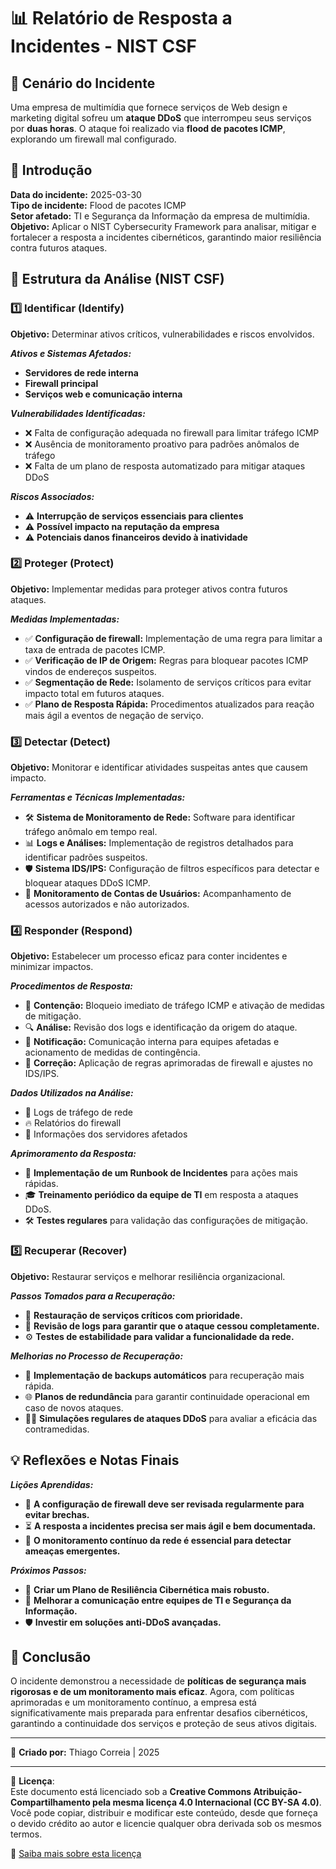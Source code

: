 # 📊 Relatório de Resposta a Incidentes - NIST CSF


## 🚨 Cenário do Incidente
Uma empresa de multimídia que fornece serviços de Web design e marketing digital sofreu um **ataque DDoS** que interrompeu seus serviços por **duas horas**. O ataque foi realizado via **flood de pacotes ICMP**, explorando um firewall mal configurado.

## 📌 Introdução
**Data do incidente:** 2025-03-30  
**Tipo de incidente:** Flood de pacotes ICMP  
**Setor afetado:** TI e Segurança da Informação da empresa de multimídia.   
**Objetivo:** Aplicar o NIST Cybersecurity Framework para analisar, mitigar e fortalecer a resposta a incidentes cibernéticos, garantindo maior resiliência contra futuros ataques.


## 🔎 Estrutura da Análise (NIST CSF)

### 1️⃣ Identificar (Identify)
**Objetivo:** Determinar ativos críticos, vulnerabilidades e riscos envolvidos.

**_Ativos e Sistemas Afetados:_**

- **Servidores de rede interna**
- **Firewall principal**
- **Serviços web e comunicação interna**

**_Vulnerabilidades Identificadas:_**

- ❌ Falta de configuração adequada no firewall para limitar tráfego ICMP
- ❌ Ausência de monitoramento proativo para padrões anômalos de tráfego
- ❌ Falta de um plano de resposta automatizado para mitigar ataques DDoS

**_Riscos Associados:_**

- ⚠️ **Interrupção de serviços essenciais para clientes**
- ⚠️ **Possível impacto na reputação da empresa**
- ⚠️ **Potenciais danos financeiros devido à inatividade**


### 2️⃣ Proteger (Protect)
**Objetivo:** Implementar medidas para proteger ativos contra futuros ataques.

**_Medidas Implementadas:_**

- ✅ **Configuração de firewall:** Implementação de uma regra para limitar a taxa de entrada de pacotes ICMP.
- ✅ **Verificação de IP de Origem:** Regras para bloquear pacotes ICMP vindos de endereços suspeitos.
- ✅ **Segmentação de Rede:** Isolamento de serviços críticos para evitar impacto total em futuros ataques.
- ✅ **Plano de Resposta Rápida:** Procedimentos atualizados para reação mais ágil a eventos de negação de serviço.


### 3️⃣ Detectar (Detect)
**Objetivo:** Monitorar e identificar atividades suspeitas antes que causem impacto.

**_Ferramentas e Técnicas Implementadas:_**

- 🛠 **Sistema de Monitoramento de Rede:** Software para identificar tráfego anômalo em tempo real.
- 📊 **Logs e Análises:** Implementação de registros detalhados para identificar padrões suspeitos.
- 🛡 **Sistema IDS/IPS:** Configuração de filtros específicos para detectar e bloquear ataques DDoS ICMP.
- 👤 **Monitoramento de Contas de Usuários:** Acompanhamento de acessos autorizados e não autorizados.


### 4️⃣ Responder (Respond)
**Objetivo:** Estabelecer um processo eficaz para conter incidentes e minimizar impactos.

**_Procedimentos de Resposta:_**

- 🛑 **Contenção:** Bloqueio imediato de tráfego ICMP e ativação de medidas de mitigação.
- 🔍 **Análise:** Revisão dos logs e identificação da origem do ataque.
- 📢 **Notificação:** Comunicação interna para equipes afetadas e acionamento de medidas de contingência.
- 🔧 **Correção:** Aplicação de regras aprimoradas de firewall e ajustes no IDS/IPS.

**_Dados Utilizados na Análise:_**

- 📂 Logs de tráfego de rede
- 🔥 Relatórios do firewall
- 📡 Informações dos servidores afetados

**_Aprimoramento da Resposta:_**

- 📖 **Implementação de um Runbook de Incidentes** para ações mais rápidas.
- 🎓 **Treinamento periódico da equipe de TI** em resposta a ataques DDoS.
- 🛠 **Testes regulares** para validação das configurações de mitigação.


### 5️⃣ Recuperar (Recover)
**Objetivo:** Restaurar serviços e melhorar resiliência organizacional.

**_Passos Tomados para a Recuperação:_**

- 🔄 **Restauração de serviços críticos com prioridade.**
- 📑 **Revisão de logs para garantir que o ataque cessou completamente.**
- ⚙️ **Testes de estabilidade para validar a funcionalidade da rede.**

**_Melhorias no Processo de Recuperação:_**

- 💾 **Implementação de backups automáticos** para recuperação mais rápida.
- 🌐 **Planos de redundância** para garantir continuidade operacional em caso de novos ataques.
- 🏴‍☠️ **Simulações regulares de ataques DDoS** para avaliar a eficácia das contramedidas.


## 💡 Reflexões e Notas Finais

**_Lições Aprendidas:_**

- 📌 **A configuração de firewall deve ser revisada regularmente para evitar brechas.**
- ⏳ **A resposta a incidentes precisa ser mais ágil e bem documentada.**
- 📡 **O monitoramento contínuo da rede é essencial para detectar ameaças emergentes.**

**_Próximos Passos:_**

- 📘 **Criar um Plano de Resiliência Cibernética mais robusto.**
- 🤝 **Melhorar a comunicação entre equipes de TI e Segurança da Informação.**
- 🛡 **Investir em soluções anti-DDoS avançadas.**


## 📌 Conclusão
O incidente demonstrou a necessidade de **políticas de segurança mais rigorosas e de um monitoramento mais eficaz**. Agora, com políticas aprimoradas e um monitoramento contínuo, a empresa está significativamente mais preparada para enfrentar desafios cibernéticos, garantindo a continuidade dos serviços e proteção de seus ativos digitais.

---

📖 **Criado por:** Thiago Correia | 2025

---
📜 **Licença**:  
Este documento está licenciado sob a **Creative Commons Atribuição-Compartilhamento pela mesma licença 4.0 Internacional (CC BY-SA 4.0)**.  
Você pode copiar, distribuir e modificar este conteúdo, desde que forneça o devido crédito ao autor e licencie qualquer obra derivada sob os mesmos termos.  

🔗 [Saiba mais sobre esta licença](https://creativecommons.org/licenses/by-sa/4.0/deed.pt)